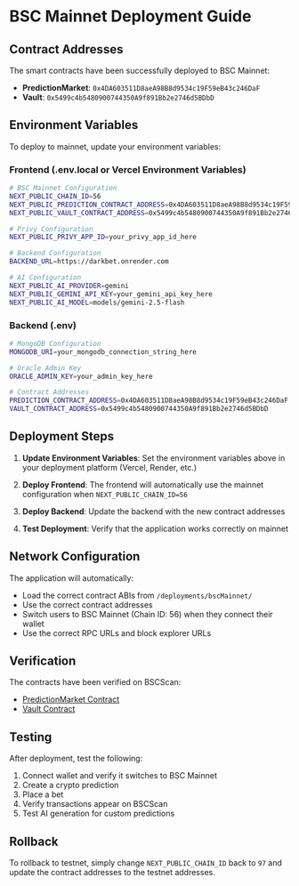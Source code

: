 # BSC Mainnet Deployment Guide

## Contract Addresses

The smart contracts have been successfully deployed to BSC Mainnet:

- **PredictionMarket**: `0x4DA603511D8aeA98B8d9534c19F59eB43c246DaF`
- **Vault**: `0x5499c4b5480900744350A9f891Bb2e2746d5BDbD`

## Environment Variables

To deploy to mainnet, update your environment variables:

### Frontend (.env.local or Vercel Environment Variables)

```bash
# BSC Mainnet Configuration
NEXT_PUBLIC_CHAIN_ID=56
NEXT_PUBLIC_PREDICTION_CONTRACT_ADDRESS=0x4DA603511D8aeA98B8d9534c19F59eB43c246DaF
NEXT_PUBLIC_VAULT_CONTRACT_ADDRESS=0x5499c4b5480900744350A9f891Bb2e2746d5BDbD

# Privy Configuration
NEXT_PUBLIC_PRIVY_APP_ID=your_privy_app_id_here

# Backend Configuration
BACKEND_URL=https://darkbet.onrender.com

# AI Configuration
NEXT_PUBLIC_AI_PROVIDER=gemini
NEXT_PUBLIC_GEMINI_API_KEY=your_gemini_api_key_here
NEXT_PUBLIC_AI_MODEL=models/gemini-2.5-flash
```

### Backend (.env)

```bash
# MongoDB Configuration
MONGODB_URI=your_mongodb_connection_string_here

# Oracle Admin Key
ORACLE_ADMIN_KEY=your_admin_key_here

# Contract Addresses
PREDICTION_CONTRACT_ADDRESS=0x4DA603511D8aeA98B8d9534c19F59eB43c246DaF
VAULT_CONTRACT_ADDRESS=0x5499c4b5480900744350A9f891Bb2e2746d5BDbD
```

## Deployment Steps

1. **Update Environment Variables**: Set the environment variables above in your deployment platform (Vercel, Render, etc.)

2. **Deploy Frontend**: The frontend will automatically use the mainnet configuration when `NEXT_PUBLIC_CHAIN_ID=56`

3. **Deploy Backend**: Update the backend with the new contract addresses

4. **Test Deployment**: Verify that the application works correctly on mainnet

## Network Configuration

The application will automatically:
- Load the correct contract ABIs from `/deployments/bscMainnet/`
- Use the correct contract addresses
- Switch users to BSC Mainnet (Chain ID: 56) when they connect their wallet
- Use the correct RPC URLs and block explorer URLs

## Verification

The contracts have been verified on BSCScan:
- [PredictionMarket Contract](https://bscscan.com/address/0x4DA603511D8aeA98B8d9534c19F59eB43c246DaF)
- [Vault Contract](https://bscscan.com/address/0x5499c4b5480900744350A9f891Bb2e2746d5BDbD)

## Testing

After deployment, test the following:
1. Connect wallet and verify it switches to BSC Mainnet
2. Create a crypto prediction
3. Place a bet
4. Verify transactions appear on BSCScan
5. Test AI generation for custom predictions

## Rollback

To rollback to testnet, simply change `NEXT_PUBLIC_CHAIN_ID` back to `97` and update the contract addresses to the testnet addresses.
